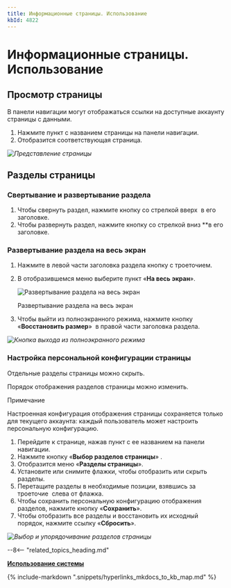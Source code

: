```yaml
---
title: Информационные страницы. Использование
kbId: 4822
---
```


# Информационные страницы. Использование

## Просмотр страницы

В панели навигации могут отображаться ссылки на доступные аккаунту страницы с данными.

1. Нажмите пункт с названием страницы на панели навигации.
2. Отобразится соответствующая страница.

_![Представление страницы](https://kb.comindware.ru/assets/img_64e4ab2421da6.png)_

## Разделы страницы

### Свертывание и развертывание раздела

1. Чтобы свернуть раздел, нажмите кнопку со стрелкой вверх *‌* в его заголовке.
2. Чтобы развернуть раздел, нажмите кнопку со стрелкой вниз *‌*в его заголовке.

### Развертывание раздела на весь экран

1. Нажмите в левой части заголовка раздела кнопку с троеточием.
2. В отобразившемся меню выберите пункт «**На весь экран**».

   ![Развертывание раздела на весь экран](https://kb.comindware.ru/assets/img_64e4b509845c8.png)

   Развертывание раздела на весь экран
3. Чтобы выйти из полноэкранного режима, нажмите кнопку «**Восстановить размер**» *‌* в правой части заголовка раздела.

_![Кнопка выхода из полноэкранного режима](https://kb.comindware.ru/assets/img_64e4b856a83a1.png)_

### Настройка персональной конфигурации страницы

Отдельные разделы страницы можно скрыть.

Порядок отображения разделов страницы можно изменить.

Примечание

Настроенная конфигурация отображения страницы сохраняется только для текущего аккаунта: каждый пользователь может настроить персональную конфигурацию.

1. Перейдите к странице, нажав пункт с ее названием на панели навигации.
2. Нажмите кнопку «**Выбор разделов страницы**» *‌*.
3. Отобразится меню «**Разделы страницы**».
4. Установите или снимите флажки, чтобы отобразить или скрыть разделы.
5. Перетащите разделы в необходимые позиции, взявшись за троеточие ***‌*** слева от флажка.
6. Чтобы сохранить персональную конфигурацию отображения разделов, нажмите кнопку «**Сохранить**».
7. Чтобы отобразить все разделы и восстановить их исходный порядок, нажмите ссылку «**Сбросить**».

_![Выбор и упорядочивание разделов страницы](https://kb.comindware.ru/assets/img_64e4b4f7a0a0d.png)_

--8<-- "related_topics_heading.md"

**[Использование системы](https://kb.comindware.ru/category.php?id=859)**

{% include-markdown ".snippets/hyperlinks_mkdocs_to_kb_map.md" %}
